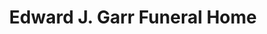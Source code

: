 ---
title: "Edward J. Garr Funeral Home"
url: /erie/edward-j-garr-funeral-home/
shop: Bestattungen
---